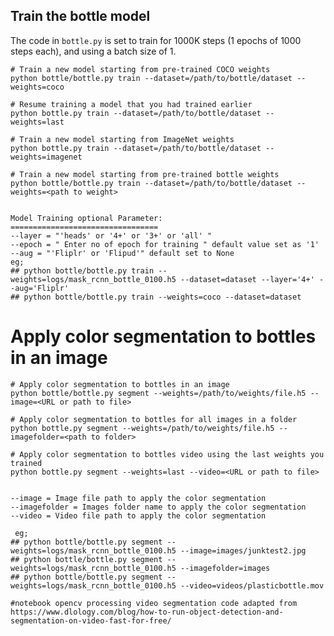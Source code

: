  

## Train the bottle model


The code in `bottle.py` is set to train for 1000K steps (1 epochs of 1000 steps each), and using a batch size of 1.

    # Train a new model starting from pre-trained COCO weights
    python bottle/bottle.py train --dataset=/path/to/bottle/dataset --weights=coco

    # Resume training a model that you had trained earlier
    python bottle.py train --dataset=/path/to/bottle/dataset --weights=last

    # Train a new model starting from ImageNet weights
    python bottle.py train --dataset=/path/to/bottle/dataset --weights=imagenet
    
    # Train a new model starting from pre-trained bottle weights
    python bottle/bottle.py train --dataset=/path/to/bottle/dataset --weights=<path to weight>


    Model Training optional Parameter:
    =================================
    --layer = "'heads' or '4+' or '3+' or 'all' "
    --epoch = " Enter no of epoch for training " default value set as '1'        
    --aug = "'Fliplr' or 'Flipud'" default set to None
    eg;
    ## python bottle/bottle.py train --weights=logs/mask_rcnn_bottle_0100.h5 --dataset=dataset --layer='4+' --aug='Fliplr'
    ## python bottle/bottle.py train --weights=coco --dataset=dataset 


# Apply color segmentation to bottles in an image

    # Apply color segmentation to bottles in an image
    python bottle/bottle.py segment --weights=/path/to/weights/file.h5 --image=<URL or path to file>

    # Apply color segmentation to bottles for all images in a folder
    python bottle.py segment --weights=/path/to/weights/file.h5 --imagefolder=<path to folder>

    # Apply color segmentation to bottles video using the last weights you trained
    python bottle.py segment --weights=last --video=<URL or path to file>


    --image = Image file path to apply the color segmentation
    --imagefolder = Images folder name to apply the color segmentation
    --video = Video file path to apply the color segmentation
     
     eg;
    ## python bottle/bottle.py segment --weights=logs/mask_rcnn_bottle_0100.h5 --image=images/junktest2.jpg
    ## python bottle/bottle.py segment --weights=logs/mask_rcnn_bottle_0100.h5 --imagefolder=images
    ## python bottle/bottle.py segment --weights=logs/mask_rcnn_bottle_0100.h5 --video=videos/plasticbottle.mov
    
    #notebook opencv processing video segmentation code adapted from https://www.dlology.com/blog/how-to-run-object-detection-and-segmentation-on-video-fast-for-free/
